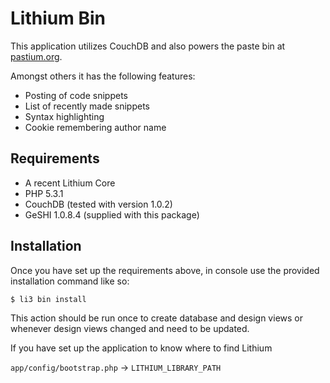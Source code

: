 # Lithium Bin

This application utilizes CouchDB and also powers the paste bin at [pastium.org](http://pastium.org). 

Amongst others it has the following features:

- Posting of code snippets
- List of recently made snippets
- Syntax highlighting
- Cookie remembering author name

## Requirements

 - A recent Lithium Core
 - PHP 5.3.1
 - CouchDB (tested with version 1.0.2)
 - GeSHI 1.0.8.4 (supplied with this package)

## Installation

Once you have set up the requirements above, in console use the provided installation command like so:

```sh
$ li3 bin install
```

This action should be run once to create database and design views or whenever design views changed and need to be updated.

If you have set up the application to know where to find Lithium

`app/config/bootstrap.php`  -> `LITHIUM_LIBRARY_PATH`
